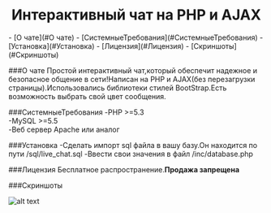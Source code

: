 <center><h1>Интерактивный чат на PHP и AJAX</h1></center>
- [О чате](#О чате)
- [СистемныеТребования](#СистемныеТребования)
- [Установка](#Установка)
- [Лицензия](#Лицензия)
- [Скриншоты](#Скриншоты)

###О чате
<a>Простой интерактивный чат,который обеспечит надежное и безопасное общение в сети!Написан на PHP и AJAX(без перезагрузки страницы).Использовались библиотеки стилей BootStrap.Есть возможность выбрать свой цвет сообщения.</a>

###СистемныеТребования
 -PHP >=5.3 <br>
 -MySQL >=5.5 <br>
 -Веб сервер Apache или аналог

###Установка
-Сделать импорт sql файла в вашу базу.Он находится по пути /sql/live_chat.sql
-Ввести свои значения в файл /inc/database.php

###Лицензия
Бесплатное распространение.<b>Продажа запрещена</b>

###Скриншоты

![alt text](http://cs631820.vk.me/v631820482/1595f/xuPJfJh5Q1U.jpg "ScreenShot")
